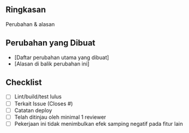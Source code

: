 ## Ringkasan
Perubahan & alasan

## Perubahan yang Dibuat
- [Daftar perubahan utama yang dibuat]
- [Alasan di balik perubahan ini]

## Checklist
- [ ] Lint/build/test lulus
- [ ] Terkait Issue (Closes #)
- [ ] Catatan deploy
- [ ] Telah ditinjau oleh minimal 1 reviewer
- [ ] Pekerjaan ini tidak menimbulkan efek samping negatif pada fitur lain